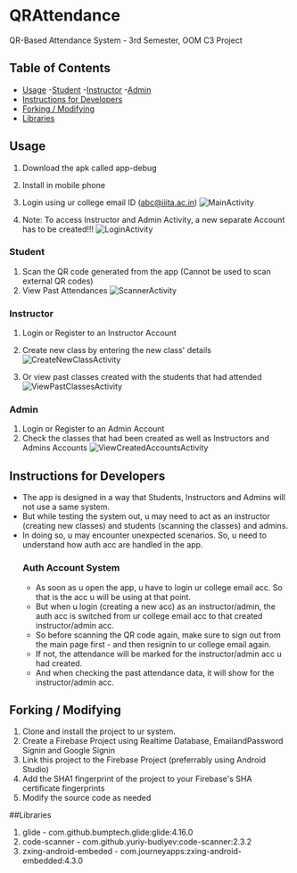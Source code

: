 # QRAttendance
QR-Based Attendance System - 3rd Semester, OOM C3 Project

## Table of Contents
- [Usage](#usage)
  -[Student](#student)
  -[Instructor](#instructor)
  -[Admin](#admin)
- [Instructions for Developers](#instructions-for-developers)
- [Forking / Modifying](#forking--modifying)
- [Libraries](#libraries)

## Usage
1. Download the apk called app-debug
2. Install in mobile phone
3. Login using ur college email ID (abc@iiita.ac.in)
   ![MainActivity](https://github.com/EzraKim09/QRAttendance/assets/117889472/7f460de2-4e5a-4183-bc0f-f113807ea3b0)

4. Note: To access Instructor and Admin Activity, a new separate Account has to be created!!!
   ![LoginActivity](https://github.com/EzraKim09/QRAttendance/assets/117889472/a78003d2-82dd-405f-bb86-81b90e90b4f1)

### Student
1. Scan the QR code generated from the app (Cannot be used to scan external QR codes)
2. View Past Attendances
   ![ScannerActivity](https://github.com/EzraKim09/QRAttendance/assets/117889472/0f5922a5-836d-4cd2-97c5-cad2a2eb7ed7)

### Instructor
1. Login or Register to an Instructor Account
2. Create new class by entering the new class' details
   ![CreateNewClassActivity](https://github.com/EzraKim09/QRAttendance/assets/117889472/f49a3876-152c-4bd4-a4f8-7ad719abe796)

3. Or view past classes created with the students that had attended
   ![ViewPastClassesActivity](https://github.com/EzraKim09/QRAttendance/assets/117889472/6dc95d7d-6002-45a2-8637-8564efa4fd27)

### Admin
1. Login or Register to an Admin Account
2. Check the classes that had been created as well as Instructors and Admins Accounts
   ![ViewCreatedAccountsActivity](https://github.com/EzraKim09/QRAttendance/assets/117889472/140e7167-b3fc-4e92-9cbf-637924f63c68)

## Instructions for Developers
- The app is designed in a way that Students, Instructors and Admins will not use a same system.
- But while testing the system out, u may need to act as an instructor (creating new classes) and students (scanning the classes) and admins.
- In doing so, u may encounter unexpected scenarios. So, u need to understand how auth acc are handled in the app.
  ### Auth Account System
  - As soon as u open the app, u have to login ur college email acc. So that is the acc u will be using at that point.
  - But when u login (creating a new acc) as an instructor/admin, the auth acc is switched from ur college email acc to that created instructor/admin acc.
  - So before scanning the QR code again, make sure to sign out from the main page first - and then resignin to ur college email again.
  - If not, the attendance will be marked for the instructor/admin acc u had created.
  - And when checking the past attendance data, it will show for the instructor/admin acc.
 
## Forking / Modifying
1. Clone and install the project to ur system.
2. Create a Firebase Project using Realtime Database, EmailandPassword Signin and Google Signin
3. Link this project to the Firebase Project (preferrably using Android Studio)
4. Add the SHA1 fingerprint of the project to your Firebase's SHA certificate fingerprints
5. Modify the source code as needed

##Libraries
1. glide - com.github.bumptech.glide:glide:4.16.0
2. code-scanner - com.github.yuriy-budiyev:code-scanner:2.3.2
3. zxing-android-embeded - com.journeyapps:zxing-android-embedded:4.3.0
